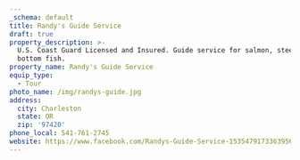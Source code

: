 ```yaml
---
_schema: default
title: Randy's Guide Service
draft: true
property_description: >-
  U.S. Coast Guard Licensed and Insured. Guide service for salmon, steelhead and
  bottom fish.
property_name: Randy's Guide Service
equip_type:
  - Tour
photo_name: /img/randys-guide.jpg
address:
  city: Charleston
  state: OR
  zip: '97420'
phone_local: 541-761-2745
website: https://www.facebook.com/Randys-Guide-Service-1535479173363956/
---
```


